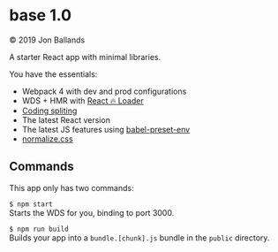 # base 1.0

© 2019 Jon Ballands


A starter React app with minimal libraries.

You have the essentials:

- Webpack 4 with dev and prod configurations
- WDS + HMR with [React 🔥 Loader](https://github.com/gaearon/react-hot-loader)
- [Coding spliting](https://webpack.js.org/guides/code-splitting/)
- The latest React version
- The latest JS features using [babel-preset-env](https://babeljs.io/docs/en/babel-preset-env)
- [normalize.css](https://necolas.github.io/normalize.css/)

## Commands

This app only has two commands:

`$ npm start`  
Starts the WDS for you, binding to port 3000.

`$ npm run build`  
Builds your app into a `bundle.[chunk].js` bundle in the `public` directory.
